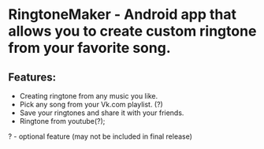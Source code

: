 # RingtoneMaker - Android app that allows you to create custom ringtone from your favorite song.

## Features: 

* Creating ringtone from any music you like.
* Pick any song from your Vk.com playlist. (?)
* Save your ringtones and share it with your friends.
* Ringtone from youtube(?);
          
? - optional feature (may not be included in final release)

